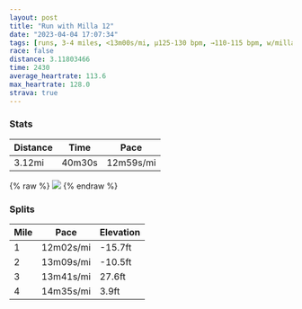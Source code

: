```yaml
---
layout: post
title: "Run with Milla 12"
date: "2023-04-04 17:07:34"
tags: [runs, 3-4 miles, <13m00s/mi, μ125-130 bpm, →110-115 bpm, w/milla]
race: false
distance: 3.11803466
time: 2430
average_heartrate: 113.6
max_heartrate: 128.0
strava: true
---
```


### Stats

| Distance | Time | Pace |
|----------|------|------|
|3.12mi|40m30s|12m59s/mi|

{% raw %}
<img src='https://maps.googleapis.com/maps/api/staticmap?maptype=roadmap&path=enc:y`wwFjstbM@?Cj@JZ?\Kl@HVSZc@nAy@bC[nAQ`@MCCK}@i@c@_@dAp@v@^AGCJKFa@g@UQYM]C_@dA?Zt@TJFx@h@`@Pb@\bAj@z@l@xBjA\RZZzAx@ZJTTPj@XTfB`@^DLFt@P|@X`@Jb@Lf@HvC~@t@\DHWx@O\e@zAe@dAGj@HTPCV[Ti@Lc@dAoDVUVJj@N@BJv@B@l@TjAXlAb@@P@zACbB@NNPXGTgA@q@Dy@Ew@RkC@g@OU]G[MQAM@N?SE_@Dw@j@M?u@g@_@M]Ci@?[JELQ|AUlAI`@Md@e@fAYPI?QE?IDQjAiD^yABMEGWCOI_AU}C_AiAWkBi@}Bk@UKKQCYSQu@WII[MuA}@o@i@_@QG@WY_@Uw@m@c@S_@YOEmAw@_BgAeBaAsBaBk@]m@MSJGXQd@KH{@bCEf@MNKZ?JIZEf@OHKVIZ@DFa@Na@Ns@N]Jm@LQL[V]LUF[A]DWDQLKJWF[DC~@Tf@VRFl@\\^|AnAZNr@j@bBbAk@OgBkAKM@ITWTy@PeAN]XwAt@gCh@}@VEVq@LMJ}@NCZFICSWDOAYBEDy@H]PUf@{A&key=AIzaSyC1MId7bFpkLXNAaYhBSTb8jLyiSqzbDtM&size=800x800&markers=color:yellow|label:S|40.75549,-74.00262&markers=color:green|label:F|40.75518,-74.00088000000002'>
{% endraw %}

### Splits

| Mile | Pace | Elevation |
|------|------|-----------|
|1|12m02s/mi|-15.7ft|
|2|13m09s/mi|-10.5ft|
|3|13m41s/mi|27.6ft|
|4|14m35s/mi|3.9ft|
